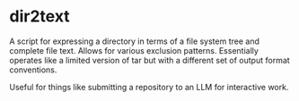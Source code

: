 # dir2text

A script for expressing a directory in terms of a file system tree and complete file text. Allows for various exclusion patterns. Essentially operates like a limited version of tar but with a different set of output format conventions.

Useful for things like submitting a repository to an LLM for interactive work.